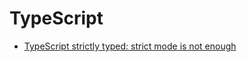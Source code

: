 # TypeScript

- [TypeScript strictly typed: strict mode is not enough](https://medium.com/@cyrilletuzi/typescript-strictly-typed-strict-mode-is-not-enough-40df698e2deb)
